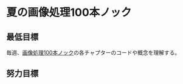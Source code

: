 # 夏の画像処理100本ノック

## 最低目標
毎週、[画像処理100本ノック](https://github.com/yoyoyo-yo/Gasyori100knock)の各チャプターのコードや概念を理解する。

## 努力目標

